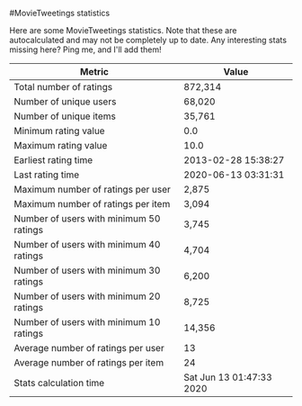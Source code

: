 #MovieTweetings statistics

Here are some MovieTweetings statistics. Note that these are autocalculated and may not be completely up to date. Any interesting stats missing here? Ping me, and I'll add them!

Metric | Value
--- | ---
Total number of ratings                 | 872,314
Number of unique users                  | 68,020
Number of unique items                  | 35,761
Minimum rating value                    | 0.0
Maximum rating value                    | 10.0
Earliest rating time                    | 2013-02-28 15:38:27
Last rating time                        | 2020-06-13 03:31:31
Maximum number of ratings per user      | 2,875
Maximum number of ratings per item      | 3,094
Number of users with minimum 50 ratings | 3,745
Number of users with minimum 40 ratings | 4,704
Number of users with minimum 30 ratings | 6,200
Number of users with minimum 20 ratings | 8,725
Number of users with minimum 10 ratings | 14,356
Average number of ratings per user      | 13
Average number of ratings per item      | 24
Stats calculation time                  | Sat Jun 13 01:47:33 2020

